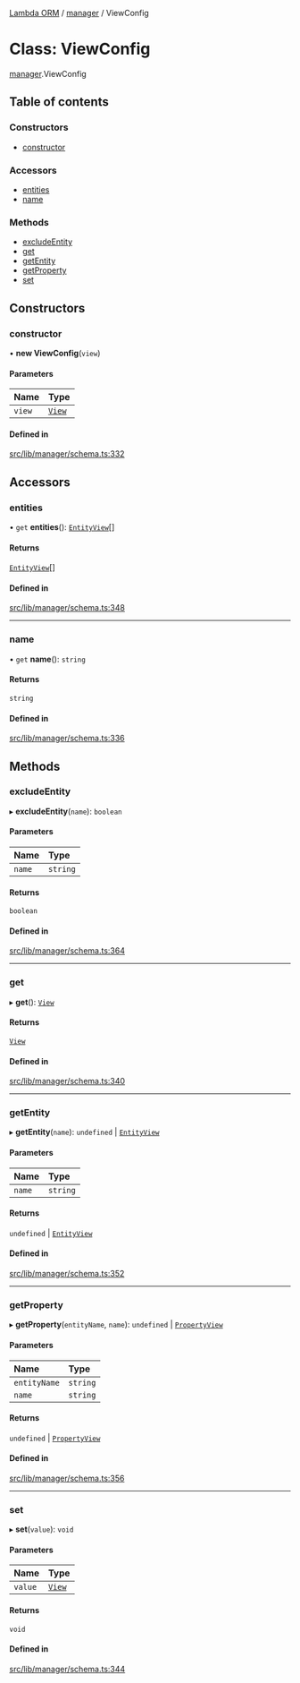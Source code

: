 [Lambda ORM](../README.md) / [manager](../modules/manager.md) / ViewConfig

# Class: ViewConfig

[manager](../modules/manager.md).ViewConfig

## Table of contents

### Constructors

- [constructor](manager.ViewConfig.md#constructor)

### Accessors

- [entities](manager.ViewConfig.md#entities)
- [name](manager.ViewConfig.md#name)

### Methods

- [excludeEntity](manager.ViewConfig.md#excludeentity)
- [get](manager.ViewConfig.md#get)
- [getEntity](manager.ViewConfig.md#getentity)
- [getProperty](manager.ViewConfig.md#getproperty)
- [set](manager.ViewConfig.md#set)

## Constructors

### constructor

• **new ViewConfig**(`view`)

#### Parameters

| Name | Type |
| :------ | :------ |
| `view` | [`View`](../interfaces/model.View.md) |

#### Defined in

[src/lib/manager/schema.ts:332](https://github.com/FlavioLionelRita/lambdaorm/blob/0fd718a/src/lib/manager/schema.ts#L332)

## Accessors

### entities

• `get` **entities**(): [`EntityView`](../interfaces/model.EntityView.md)[]

#### Returns

[`EntityView`](../interfaces/model.EntityView.md)[]

#### Defined in

[src/lib/manager/schema.ts:348](https://github.com/FlavioLionelRita/lambdaorm/blob/0fd718a/src/lib/manager/schema.ts#L348)

___

### name

• `get` **name**(): `string`

#### Returns

`string`

#### Defined in

[src/lib/manager/schema.ts:336](https://github.com/FlavioLionelRita/lambdaorm/blob/0fd718a/src/lib/manager/schema.ts#L336)

## Methods

### excludeEntity

▸ **excludeEntity**(`name`): `boolean`

#### Parameters

| Name | Type |
| :------ | :------ |
| `name` | `string` |

#### Returns

`boolean`

#### Defined in

[src/lib/manager/schema.ts:364](https://github.com/FlavioLionelRita/lambdaorm/blob/0fd718a/src/lib/manager/schema.ts#L364)

___

### get

▸ **get**(): [`View`](../interfaces/model.View.md)

#### Returns

[`View`](../interfaces/model.View.md)

#### Defined in

[src/lib/manager/schema.ts:340](https://github.com/FlavioLionelRita/lambdaorm/blob/0fd718a/src/lib/manager/schema.ts#L340)

___

### getEntity

▸ **getEntity**(`name`): `undefined` \| [`EntityView`](../interfaces/model.EntityView.md)

#### Parameters

| Name | Type |
| :------ | :------ |
| `name` | `string` |

#### Returns

`undefined` \| [`EntityView`](../interfaces/model.EntityView.md)

#### Defined in

[src/lib/manager/schema.ts:352](https://github.com/FlavioLionelRita/lambdaorm/blob/0fd718a/src/lib/manager/schema.ts#L352)

___

### getProperty

▸ **getProperty**(`entityName`, `name`): `undefined` \| [`PropertyView`](../interfaces/model.PropertyView.md)

#### Parameters

| Name | Type |
| :------ | :------ |
| `entityName` | `string` |
| `name` | `string` |

#### Returns

`undefined` \| [`PropertyView`](../interfaces/model.PropertyView.md)

#### Defined in

[src/lib/manager/schema.ts:356](https://github.com/FlavioLionelRita/lambdaorm/blob/0fd718a/src/lib/manager/schema.ts#L356)

___

### set

▸ **set**(`value`): `void`

#### Parameters

| Name | Type |
| :------ | :------ |
| `value` | [`View`](../interfaces/model.View.md) |

#### Returns

`void`

#### Defined in

[src/lib/manager/schema.ts:344](https://github.com/FlavioLionelRita/lambdaorm/blob/0fd718a/src/lib/manager/schema.ts#L344)
